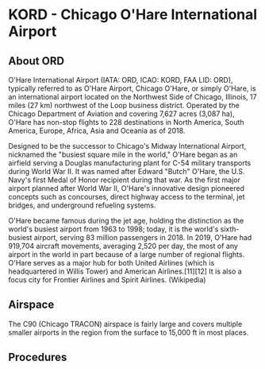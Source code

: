 # KORD - Chicago O'Hare International Airport

## About ORD
O'Hare International Airport (IATA: ORD, ICAO: KORD, FAA LID: ORD), typically referred to as O'Hare Airport, Chicago O'Hare, or simply O'Hare, is an international airport located on the Northwest Side of Chicago, Illinois, 17 miles (27 km) northwest of the Loop business district. Operated by the Chicago Department of Aviation and covering 7,627 acres (3,087 ha), O'Hare has non-stop flights to 228 destinations in North America, South America, Europe, Africa, Asia and Oceania as of 2018.

Designed to be the successor to Chicago's Midway International Airport, nicknamed the "busiest square mile in the world," O'Hare began as an airfield serving a Douglas manufacturing plant for C-54 military transports during World War II. It was named after Edward "Butch" O'Hare, the U.S. Navy's first Medal of Honor recipient during that war. As the first major airport planned after World War II, O'Hare's innovative design pioneered concepts such as concourses, direct highway access to the terminal, jet bridges, and underground refueling systems.

O'Hare became famous during the jet age, holding the distinction as the world's busiest airport from 1963 to 1998; today, it is the world's sixth-busiest airport, serving 83 million passengers in 2018. In 2019, O'Hare had 919,704 aircraft movements, averaging 2,520 per day, the most of any airport in the world in part because of a large number of regional flights. O'Hare serves as a major hub for both United Airlines (which is headquartered in Willis Tower) and American Airlines.[11][12] It is also a focus city for Frontier Airlines and Spirit Airlines. (Wikipedia)

## Airspace
The C90 (Chicago TRACON) airspace is fairly large and covers multiple smaller airports in the region from the surface to 15,000 ft in most places. 

## Procedures
